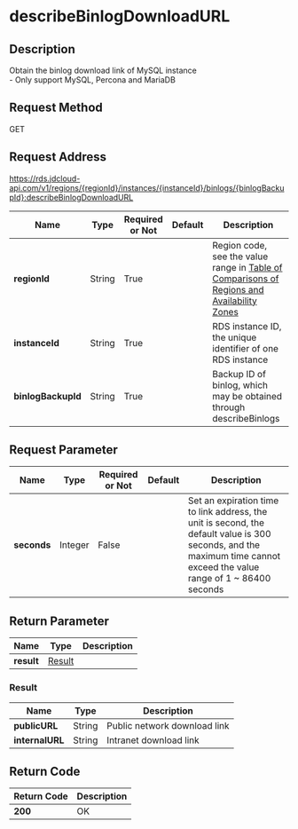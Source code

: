 # describeBinlogDownloadURL


## Description
Obtain the binlog download link of MySQL instance<br>- Only support MySQL, Percona and MariaDB

## Request Method
GET

## Request Address
https://rds.jdcloud-api.com/v1/regions/{regionId}/instances/{instanceId}/binlogs/{binlogBackupId}:describeBinlogDownloadURL

|Name|Type|Required or Not|Default|Description|
|---|---|---|---|---|
|**regionId**|String|True| |Region code, see the value range in [Table of Comparisons of Regions and Availability Zones](../Enum-Definitions/Regions-AZ.md)|
|**instanceId**|String|True| |RDS instance ID, the unique identifier of one RDS instance|
|**binlogBackupId**|String|True| |Backup ID of binlog, which may be obtained through describeBinlogs|

## Request Parameter
|Name|Type|Required or Not|Default|Description|
|---|---|---|---|---|
|**seconds**|Integer|False| |Set an expiration time to link address, the unit is second, the default value is 300 seconds, and the maximum time cannot exceed the value range of 1 ~ 86400 seconds|


## Return Parameter
|Name|Type|Description|
|---|---|---|
|**result**|[Result](describeBinlogDownloadURL#Result)| |

### <a name="Result">Result</a>
|Name|Type|Description|
|---|---|---|
|**publicURL**|String|Public network download link|
|**internalURL**|String|Intranet download link|

## Return Code
|Return Code|Description|
|---|---|
|**200**|OK|
